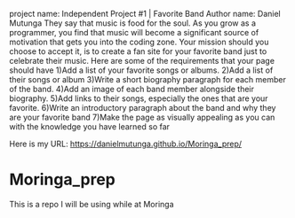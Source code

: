 project name: Independent Project #1 | Favorite Band
Author name: Daniel Mutunga
They say that music is food for the soul. As you grow as a programmer, you find that music will become a significant source of motivation that gets you into the coding zone. Your mission should you choose to accept it, is to create a fan site for your favorite band just to celebrate their music. Here are some of the requirements that your page should have
   1)Add a list of your favorite songs or albums.
   2)Add a list of their songs or album
   3)Write a short biography paragraph for each member of the band.
   4)Add an image of each band member alongside their biography.
   5)Add links to their songs, especially the ones that are your favorite. 
   6)Write an introductory paragraph about the band and why they are your favorite band
   7)Make the page as visually appealing as you can with the knowledge you have learned so far

   
Here is my URL: https://danielmutunga.github.io/Moringa_prep/
   


# Moringa_prep
This is a repo I will be using while at Moringa
